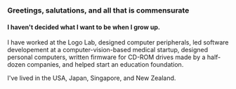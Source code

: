 ### Greetings, salutations, and all that is commensurate

#### I haven't decided what I want to be when I grow up.

I have worked at the Logo Lab,
designed computer peripherals, led software developement at a
computer-vision-based medical startup, designed personal computers,
written firmware for CD-ROM drives made by a half-dozen companies,
and helped start an education foundation.

I've lived in the USA, Japan, Singapore, and New Zealand.


